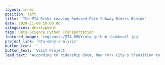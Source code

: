 ```yaml
---
layout: inner
position: left
title: 'The MTA Risks Leaving Reduced-Fare Subway Riders Behind'
date: 2024-11-09 18:00:00
categories: development
tags: Data-Science Python Transportation
featured_image: 'img/posts/MTA-OMNY/mta github thumbnail.jpg'
project_link: 'mta-omny-analysis'
button_icon: ''
button_text: 'Visit Project'
lead_text: "According to ridership data, New York City's transition to contactless subway payments is going well. But reduced-fare riders aren't seeing the benefits yet."
---
```

